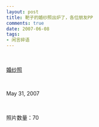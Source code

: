 ```yaml
---
layout: post
title: 靶子的婚纱照出炉了，各位朋友PP
comments: true
date: 2007-06-08
tags:
- 闲言碎语
---
```


<p> </p>
<p><a class="alignleft" href="http://picasaweb.google.com/huobazi" target="_blank">婚纱照</a></p>
<p> </p>
<p>May 31, 2007</p>
<p> </p>
<p>照片数量：70</p>				
